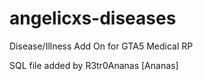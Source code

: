 # angelicxs-diseases
Disease/Illness Add On for GTA5 Medical RP




SQL file added by  R3tr0Ananas [Ananas]
